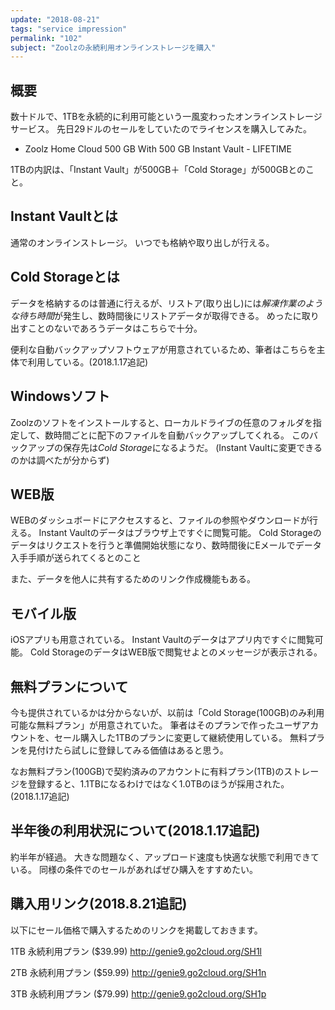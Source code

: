 ```yaml
---
update: "2018-08-21"
tags: "service impression"
permalink: "102"
subject: "Zoolzの永続利用オンラインストレージを購入"
---
```


## 概要

数十ドルで、1TBを永続的に利用可能という一風変わったオンラインストレージサービス。
先日29ドルのセールをしていたのでライセンスを購入してみた。

- Zoolz Home Cloud 500 GB With 500 GB Instant Vault - LIFETIME

1TBの内訳は、「Instant Vault」が500GB＋「Cold Storage」が500GBとのこと。

## Instant Vaultとは

通常のオンラインストレージ。
いつでも格納や取り出しが行える。

## Cold Storageとは

データを格納するのは普通に行えるが、リストア(取り出し)には*解凍作業のような待ち時間*が発生し、数時間後にリストアデータが取得できる。
めったに取り出すことのないであろうデータはこちらで十分。

便利な自動バックアップソフトウェアが用意されているため、筆者はこちらを主体で利用している。(2018.1.17追記)

## Windowsソフト

Zoolzのソフトをインストールすると、ローカルドライブの任意のフォルダを指定して、数時間ごとに配下のファイルを自動バックアップしてくれる。
このバックアップの保存先は*Cold Storage*になるようだ。
(Instant Vaultに変更できるのかは調べたが分からず)

## WEB版

WEBのダッシュボードにアクセスすると、ファイルの参照やダウンロードが行える。
Instant Vaultのデータはブラウザ上ですぐに閲覧可能。
Cold Storageのデータはリクエストを行うと準備開始状態になり、数時間後にEメールでデータ入手手順が送られてくるとのこと

また、データを他人に共有するためのリンク作成機能もある。

## モバイル版

iOSアプリも用意されている。
Instant Vaultのデータはアプリ内ですぐに閲覧可能。
Cold StorageのデータはWEB版で閲覧せよとのメッセージが表示される。

## 無料プランについて

今も提供されているかは分からないが、以前は「Cold Storage(100GB)のみ利用可能な無料プラン」が用意されていた。
筆者はそのプランで作ったユーザアカウントを、セール購入した1TBのプランに変更して継続使用している。
無料プランを見付けたら試しに登録してみる価値はあると思う。

なお無料プラン(100GB)で契約済みのアカウントに有料プラン(1TB)のストレージを登録すると、1.1TBになるわけではなく1.0TBのほうが採用された。(2018.1.17追記)

## 半年後の利用状況について(2018.1.17追記)

約半年が経過。
大きな問題なく、アップロード速度も快適な状態で利用できている。
同様の条件でのセールがあればぜひ購入をすすめたい。

## 購入用リンク(2018.8.21追記)

以下にセール価格で購入するためのリンクを掲載しておきます。

1TB 永続利用プラン ($39.99)
<http://genie9.go2cloud.org/SH1l>

2TB 永続利用プラン ($59.99)
<http://genie9.go2cloud.org/SH1n>

3TB 永続利用プラン ($79.99)
<http://genie9.go2cloud.org/SH1p>
